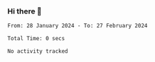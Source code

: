 ### Hi there 👋

<!--START_SECTION:waka-->

```txt
From: 28 January 2024 - To: 27 February 2024

Total Time: 0 secs

No activity tracked
```

<!--END_SECTION:waka-->

<!--
**jaimesalcedo1/jaimesalcedo1** is a ✨ _special_ ✨ repository because its `README.md` (this file) appears on your GitHub profile.

Here are some ideas to get you started:

- 🔭 I’m currently working on ...
- 🌱 I’m currently learning ...
- 👯 I’m looking to collaborate on ...
- 🤔 I’m looking for help with ...
- 💬 Ask me about ...
- 📫 How to reach me: ...
- 😄 Pronouns: ...
- ⚡ Fun fact: ...
-->
